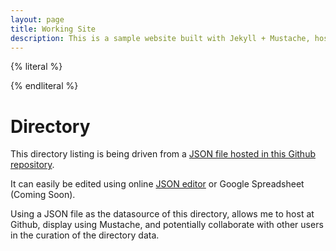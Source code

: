 ```yaml
--- 
layout: page
title: Working Site
description: This is a sample website built with Jekyll + Mustache, hosted on Github.
---
```

	 
{% literal %}
<script id="directoryListingTemplate" type="text/template">
	<ul>
	{{#directory}}
	<li><a href="directory-view?id={{id}} ">{{firstName}} {{lastName}}</a> - {{email}}</li>
	{{/directory}}
	</ul>
</script>
{% endliteral %}

<h1>Directory</h1>
<p>This directory listing is being driven from a <a href="https://github.com/kinlane/WorkingPages/blob/gh-pages/data/directory.json" target="_blank">JSON file hosted in this Github repository</a>.</p>
<p>It can easily be edited using online <a href="http://jsoneditoronline.org/" target="_blank">JSON editor</a> or Google Spreadsheet (Coming Soon).</p>

<div id="employeeList"></div>  

<p>Using a JSON file as the datasource of this directory, allows me to host at Github, display using Mustache, and potentially collaborate with other users in the curation of the directory data.</p>

<script type="text/javascript">
listDirectory();
</script>
